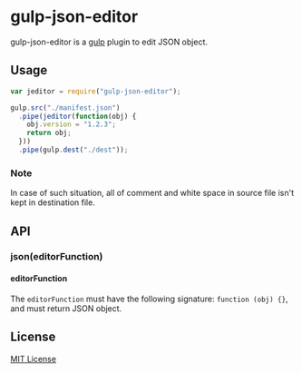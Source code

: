 # gulp-json-editor

gulp-json-editor is a [gulp](https://github.com/wearefractal/gulp) plugin to edit JSON object.

## Usage
```javascript
var jeditor = require("gulp-json-editor");

gulp.src("./manifest.json")
  .pipe(jeditor(function(obj) {
    obj.version = "1.2.3";
    return obj;
  }))
  .pipe(gulp.dest("./dest"));
```

### Note
In case of such situation, all of comment and white space in source file isn't kept in destination file.

## API
### json(editorFunction)
#### editorFunction
The `editorFunction` must have the following signature: `function (obj) {}`, and must return JSON object.

## License
[MIT License](http://en.wikipedia.org/wiki/MIT_License)